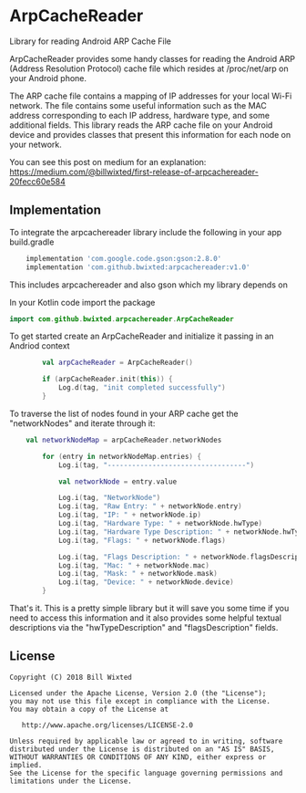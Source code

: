 # ArpCacheReader
Library for reading Android ARP Cache File

ArpCacheReader provides some handy classes for reading the Android ARP (Address Resolution Protocol) cache file which 
resides at /proc/net/arp on your Android phone. 

The ARP cache file contains a mapping of IP addresses for your local Wi-Fi network. The file contains some useful information
such as the MAC address corresponding to each IP address, hardware type, and some additional fields. This library
reads the ARP cache file on your Android device and provides classes that present this information for each node on
your network.

You can see this post on medium for an explanation: https://medium.com/@billwixted/first-release-of-arpcachereader-20fecc60e584

## Implementation

To integrate the arpcachereader library include the following in your app build.gradle

```groovy
    implementation 'com.google.code.gson:gson:2.8.0'
    implementation 'com.github.bwixted:arpcachereader:v1.0'
```

This includes arpcachereader and also gson which my library depends on

In your Kotlin code import the package

```kotlin
import com.github.bwixted.arpcachereader.ArpCacheReader
```

To get started create an ArpCacheReader and initialize it passing in an Andriod context

```kotlin
        val arpCacheReader = ArpCacheReader()

        if (arpCacheReader.init(this)) {
            Log.d(tag, "init completed successfully")
        }
```

To traverse the list of nodes found in your ARP cache get the "networkNodes" and iterate through it:

```kotlin
    val networkNodeMap = arpCacheReader.networkNodes

        for (entry in networkNodeMap.entries) {
            Log.i(tag, "----------------------------------")

            val networkNode = entry.value

            Log.i(tag, "NetworkNode")
            Log.i(tag, "Raw Entry: " + networkNode.entry)
            Log.i(tag, "IP: " + networkNode.ip)
            Log.i(tag, "Hardware Type: " + networkNode.hwType)
            Log.i(tag, "Hardware Type Description: " + networkNode.hwTypeDescription)
            Log.i(tag, "Flags: " + networkNode.flags)

            Log.i(tag, "Flags Description: " + networkNode.flagsDescription)
            Log.i(tag, "Mac: " + networkNode.mac)
            Log.i(tag, "Mask: " + networkNode.mask)
            Log.i(tag, "Device: " + networkNode.device)
        }

```

That's it. This is a pretty simple library but it will save you some time if you need to access this information and it also provides some helpful textual descriptions via the "hwTypeDescription" and "flagsDescription" fields.


## License

    Copyright (C) 2018 Bill Wixted

    Licensed under the Apache License, Version 2.0 (the "License");
    you may not use this file except in compliance with the License.
    You may obtain a copy of the License at

       http://www.apache.org/licenses/LICENSE-2.0

    Unless required by applicable law or agreed to in writing, software
    distributed under the License is distributed on an "AS IS" BASIS,
    WITHOUT WARRANTIES OR CONDITIONS OF ANY KIND, either express or implied.
    See the License for the specific language governing permissions and
    limitations under the License.



